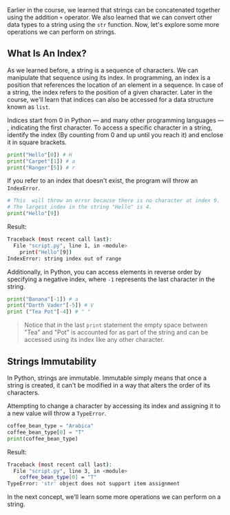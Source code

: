 Earlier in the course, we learned that strings can be concatenated together using the addition `+` operator. We also learned that we can convert other data types to a string using the `str` function. Now, let's explore some more operations we can perform on strings.

## What Is An Index?

As we learned before, a string is a sequence of characters. We can manipulate that sequence using its index. In programming, an index is a position that references the location of an element in a sequence. In case of a string, the index refers to the position of a given character. Later in the course, we'll learn that indices can also be accessed for a data structure known as `list`. 

Indices start from 0 in Python — and many other programming languages — , indicating the first character. To access a specific character in a string, identify the index (By counting from 0 and up until you reach it) and enclose it in square brackets.

```python
print("Hello"[0]) # H
print("Carpet"[1]) # a
print("Ranger"[5]) # r
```

If you refer to an index that doesn't exist, the program will throw an `IndexError`.

```python
# This  will throw an error because there is no character at index 9.
# The largest index in the string "Hello" is 4.
print("Hello"[9])
```
Result:
```bash
Traceback (most recent call last):
  File "script.py", line 1, in <module>
    print("Hello"[9])
IndexError: string index out of range
```

Additionally, in Python, you can access elements in reverse order by specifying a negative index, where `-1` represents the last character in the string.

```python
print("Banana"[-1]) # a
print("Darth Vader"[-5]) # V
print ("Tea Pot"[-4]) # " "
```
> Notice that in the last `print` statement the empty space between "Tea" and "Pot" is accounted for as part of the string and can be accessed using its index like any other character.

## Strings Immutability

In Python, strings are immutable. Immutable simply means that once a string is created, it can't be modified in a way that alters the order of its characters.

Attempting to change a character by accessing its index and assigning it to a new value will throw a `TypeError`.

```python
coffee_bean_type = "Arabica"
coffee_bean_type[0] = "T"
print(coffee_bean_type)
```
Result:

```bash
Traceback (most recent call last):
  File "script.py", line 3, in <module>
    coffee_bean_type[0] = "T"
TypeError: 'str' object does not support item assignment
```

In the next concept, we'll learn some more operations we can perform on a string. 

